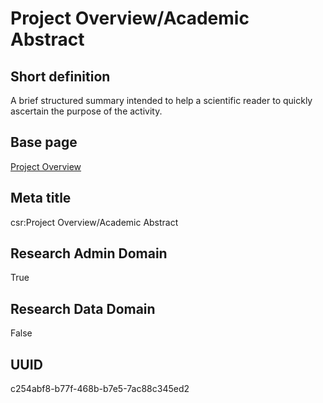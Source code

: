 # Project Overview/Academic Abstract
## Short definition
A brief structured summary intended to help a scientific reader to quickly ascertain the  purpose of the activity.
## Base page
[Project Overview](../../Objects/Project%20Overview.md)
## Meta title
csr:Project Overview/Academic Abstract
## Research Admin Domain
True
## Research Data Domain
False
## UUID
c254abf8-b77f-468b-b7e5-7ac88c345ed2
